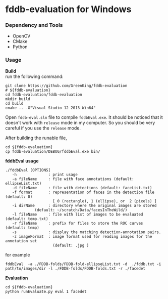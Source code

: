 fddb-evaluation for Windows
===========================

### Dependency and Tools
- OpenCV
- CMake
- Python

### Usage  

**Build**  
run the following command:
```
git clone https://github.com/GreenKing/fddb-evaluation
# ${fddb-evaluation}
cd fddb-evaluation/fddb-evaluation 
mkdir build
cd build
cmake .. -G"Visual Studio 12 2013 Win64"
```
Open `fddb-eval.sln` file to compile `fddbEval.exe`. It should be noticed that it doesn't work with `release` mode in my computer. So you should be very careful if you use the `release` mode.

After building the runable file,
```
cd ${fddb-evaluation}
cp fddb-evaluation/DEBUG/fddbEval.exe bin/
```

**fddbEval usage**
```
./fddbEval [OPTIONS]
   -h              : print usage
   -a fileName     : file with face annotations (default: ellipseList.txt)
   -d fileName     : file with detections (default: faceList.txt)
   -f format       : representation of faces in the detection file (default: 0)
                     [ 0 (rectangle), 1 (ellipse), or  2 (pixels) ]
   -i dirName      : directory where the original images are stored 
		     (default: ~/scratch/Data/facesInTheWild/)
   -l fileName     : file with list of images to be evaluated (default: temp.txt)
   -r fileName     : prefix for files to store the ROC curves (default: temp)
   -s              : display the matching detection-annotation pairs.
   -z imageFormat  : image format used for reading images for the annotation set 
                     (default: .jpg )
```

for example
```
fddbEval  -a ./FDDB-folds/FDDB-fold-ellipseList.txt -d  ./fddb.txt -i path/to/images/dir -l ./FDDB-folds/FDDB-folds.txt -r ./facedet
```

**Evaluation**
```
cd ${fddb-evaluation}
python runEvaluate.py eval 1 facedet
```
